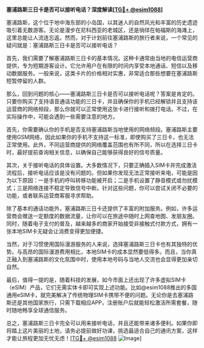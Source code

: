 **塞浦路斯三日卡是否可以接听电话？深度解读[[TG💪+ @esim1088](https://t.me/s/esim1088)]**

塞浦路斯，这个位于地中海东部的小岛国，以其迷人的自然风光和丰富的历史遗迹吸引着无数游客。无论是漫步在尼科西亚的老城区，还是徜徉在帕福斯的海滩上，这里总能让人流连忘返。然而，对于计划前往塞浦路斯的旅行者来说，一个常见的疑问就是：塞浦路斯三日卡是否可以接听电话？

首先，我们需要了解塞浦路斯三日卡的基本情况。这种卡通常由当地的电信运营商提供，专为短期游客设计。它允许用户在有限的时间内享受本地通话、短信以及移动数据服务。一般来说，这类卡片的价格相对实惠，非常适合那些想要在塞浦路斯短暂停留的人群。

那么，回到问题的核心——塞浦路斯三日卡是否可以接听电话呢？答案是肯定的。只要你购买了支持语音通话功能的三日卡，并且确保你的手机已经解锁并且支持该运营商的网络频段，那么你就可以正常使用这张卡进行接听和拨打电话。不过，在实际操作中，可能会遇到一些需要注意的地方。

首先，你需要确认你的手机是否支持塞浦路斯当地使用的网络频段。塞浦路斯主要使用GSM网络，因此如果你的手机不支持这一标准，即使购买了三日卡，也无法正常使用。此外，不同运营商提供的网络覆盖范围也有所不同，所以在选择三日卡时，最好提前查询相关信息，以确保自己能够获得良好的信号质量。

其次，关于接听电话的具体设置。大多数情况下，只要正确插入SIM卡并完成激活流程后，接听电话应该是没有问题的。但如果你发现无法正常接听来电，可能是因为以下原因：一是手机的呼叫转移功能被开启；二是手机设置了静音模式或勿扰模式；三是网络连接不稳定导致信号中断。针对这些问题，你可以尝试关闭不必要的功能，或者联系运营商客服寻求帮助。

除了基本的通话功能外，塞浦路斯三日卡还提供了丰富的附加服务。例如，许多运营商会赠送一定额度的数据流量，让你可以在旅途中随时上网查地图、发朋友圈。同时，随着电子支付的普及，越来越多的商家开始接受非接触式付款方式，拥有一张本地SIM卡无疑会让消费变得更加便捷。

当然，对于习惯使用国际漫游服务的人来说，选择塞浦路斯三日卡也有其独特的优势。与高昂的国际漫游费用相比，本地SIM卡的成本显然要低得多。而且，当你真正融入到塞浦路斯的文化氛围中时，使用本地号码与当地人交流也会显得更加亲切自然。

最后，值得一提的是，随着科技的发展，如今市面上还出现了许多虚拟SIM卡（eSIM）产品，它们无需实体卡即可实现上述功能。比如@esim1088推出的多国通用eSIM卡，就完美解决了传统物理SIM卡携带不便的问题。无论你是去塞浦路斯还是其他国家旅行，只需下载相应APP，注册账户后就能轻松激活所需套餐，随时随地畅享全球通信服务。

总之，塞浦路斯三日卡完全可以用来接听电话，并且还能带来诸多便利。如果你即将踏上这片美丽的土地，请务必提前做好功课，挑选最适合自己的通讯方案，这样才能让旅程更加无忧无虑！[[TG💪+ @esim1088](https://t.me/s/esim1088) ![Image](https://i.postimg.cc/4NQfJmqS/Snipaste-2025-05-13-00-14-12.png)]